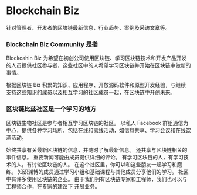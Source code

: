 # 

# Blockchain Biz

针对管理者、开发者的区块链最新信息，行业趋势、案例及采访文章等。

### Blockchain Biz Community 是指

Blockcahin Biz 为希望在初创公司使用区块链、学习区块链技术和开发产品开发的人员提供社区参与者，这些社区中的人希望学习区块链并开始在区块链中做新的事情。

根据区块链 Biz 积累的知识、应用程序、开放源码软件和原型开发经验，与继续支持这些知识的成员以及相互学习的社区成员一起，在区块链中开创未来。

### 区块链比兹社区是一个学习的地方

区块链生物社区是参与者相互学习区块链的社区。 以私人 Facebook 群组通信为中心，提供各种学习场所，包括在线和离线活动，如信息共享、学习会议和在线饮酒活动。

始终共享有关最新区块链的信息，并随时了解最新信息。 还共享与区块链相关的事件信息。 重要新闻可能由成员提供详细的评论。
有学习区块链的人，有学习技术的人，有讨论区块链的人。 在这个社区里，你可以和这些朋友一起学习和磨练。 知识渊博的成员通过学习小组和基础课程与其他成员分享他们的学习。 
社区中有许多使用区块链的企业。 由于我们拥有区块链专家和工程师，我们也可以与工程师合作，在专家的建议下 开展业务。 

